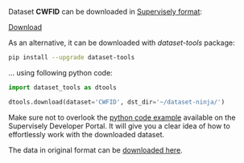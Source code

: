 Dataset **CWFID** can be downloaded in [Supervisely format](https://developer.supervisely.com/api-references/supervisely-annotation-json-format):

 [Download](https://assets.supervisely.com/supervisely-supervisely-assets-public/teams_storage/f/q/jG/CBjqgcTjpSZ15sX42cfSXgwZ4IiYUQfRNK97CiA4e0TMWGCq6Ea55pvajesWQkElmbgKIuQYuFq0jmsRj51tqURBXvsM8eHgKf0oPP4VHW5x7eeVKYfqf5WQ9KQE.tar)

As an alternative, it can be downloaded with *dataset-tools* package:
``` bash
pip install --upgrade dataset-tools
```

... using following python code:
``` python
import dataset_tools as dtools

dtools.download(dataset='CWFID', dst_dir='~/dataset-ninja/')
```
Make sure not to overlook the [python code example](https://developer.supervisely.com/getting-started/python-sdk-tutorials/iterate-over-a-local-project) available on the Supervisely Developer Portal. It will give you a clear idea of how to effortlessly work with the downloaded dataset.

The data in original format can be [downloaded here](https://github.com/cwfid/dataset/archive/refs/tags/v1.0.zip).